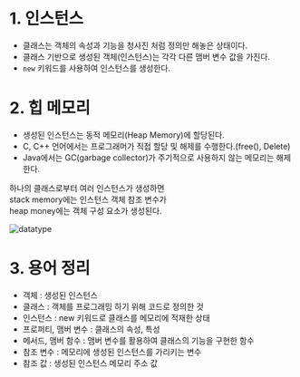 # 1. 인스턴스

- 클래스는 객체의 속성과 기능을 청사진 처럼 정의만 해놓은 상태이다.
- 클래스 기반으로 생성된 객체(인스턴스)는 각각 다른 맴버 변수 값을 가진다.
- ```new``` 키워드를 사용하여 인스턴스를 생성한다.


# 2. 힙 메모리

- 생성된 인스턴스는 동적 메모리(Heap Memory)에 할당된다.
- C, C++ 언어에서는 프로그래머가 직접 할당 및 해제를 수행한다.(free(), Delete)
- Java에서는 GC(garbage collector)가 주기적으로 사용하지 않는 메모리는 해제한다.

하나의 클래스로부터 여러 인스턴스가 생성하면\
stack memory에는 인스턴스 객체 참조 변수가\
heap money에는 객체 구성 요소가 생성된다.

![datatype](./img/instansHeapMemory.png)


# 3. 용어 정리

- 객체 : 생성된 인스턴스
- 클래스 : 객체를 프로그래밍 하기 위해 코드로 정의한 것
- 인스턴스 : new 키워드로 클래스를 메모리에 적재한 상태
- 프로퍼티, 맴버 변수 : 클래스의 속성, 특성
- 메서드, 맴버 함수 : 맴버 변수를 활용하여 클래스의 기능을 구현한 함수
- 참조 변수 : 메모리에 생성된 인스턴스를 가리키는 변수
- 참조 값 : 생성된 인스턴스 메모리 주소 값
